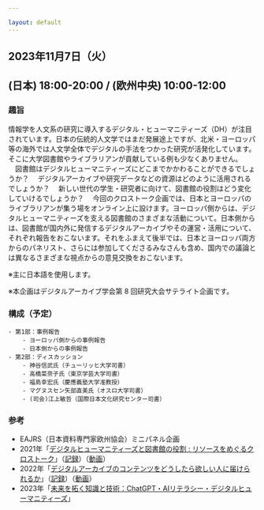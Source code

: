 ```yaml
---

layout: default
---
```


## 2023年11月7日（火）
## (日本) 18:00-20:00 / (欧州中央) 10:00-12:00



### 趣旨
情報学を人文系の研究に導入するデジタル・ヒューマニティーズ（DH）が注目されています。日本の伝統的人文学ではまだ発展途上ですが、北米・ヨーロッパ等の海外では人文学全体でデジタルの手法をつかった研究が活発化しています。そこに大学図書館やライブラリアンが貢献している例も少なくありません。
　図書館はデジタルヒューマニティーズにどこまでかかわることができるでしょうか？
　デジタルアーカイブや研究データなどの資源はどのように活用されるでしょうか？
　新しい世代の学生・研究者に向けて、図書館の役割はどう変化していけるでしょうか？
　今回のクロストーク企画では、日本とヨーロッパのライブラリアンが集う場をオンライン上に設けます。ヨーロッパ側からは、デジタルヒューマニティーズを支える図書館のさまざまな活動について。日本側からは、図書館が国内外に発信するデジタルアーカイブやその運営・活用について、それぞれ報告をおこないます。それをふまえて後半では、日本とヨーロッパ両方からのパネリスト、さらには参加してくださるみなさんも含め、国内での議論とは異なるさまざまな視点からの意見交換をおこないます。


※主に日本語を使用します。

※本企画はデジタルアーカイブ学会第 8 回研究大会サテライト企画です。





### 構成（予定）
    - 第1部：事例報告
        - ヨーロッパ側からの事例報告
        - 日本側からの事例報告
    - 第2部：ディスカッション
        - 神谷信武氏（チューリッヒ大学司書）
        - 高橋菜奈子氏（東京学芸大学司書）
        - 福島幸宏氏（慶應義塾大学准教授）
        - マグヌスセン矢部直美氏（オスロ大学司書）
        - (司会)江上敏哲（国際日本文化研究センター司書）

### 参考
- EAJRS（日本資料専門家欧州協会）ミニパネル企画
- 2021年「[デジタルヒューマニティーズと図書館の役割 : リソースをめぐるクロストーク](https://www.google.com/url?q=https%3A%2F%2Fwww.eajrs.net%2Fpanel-discussion-2021&sa=D)」（[記録](https://drive.google.com/file/d/1sF4ZM76aDLjwvcz8x9Z6JeMXQ62UzoHs/view?usp=sharing)）（[動画](https://www.google.com/url?q=https%3A%2F%2Fyoutu.be%2FtKhRw3uS1Ng&sa=D)）
- 2022年「[デジタルアーカイブのコンテンツをどうしたら欲しい人に届けられるか](https://www.google.com/url?q=https%3A%2F%2Fwww.eajrs.net%2Fhow-can-we-deliver-digital-archive-contents-2022&sa=D)」（[記録](https://drive.google.com/file/d/1y2OWDcahaUte8LHA8FqMfe_tRpbmMU9q/view?usp=sharing)）（[動画](https://www.google.com/url?q=https%3A%2F%2Fyoutu.be%2FcIWXbngCuB8&sa=D)）
- 2023年「[未来を拓く知識と技術：ChatGPT・AIリテラシー・デジタルヒューマニティーズ](https://www.google.com/url?q=https%3A%2F%2Fwww.eajrs.net%2Fforging-knowledge-and-technology-future-2023&sa=D)」
